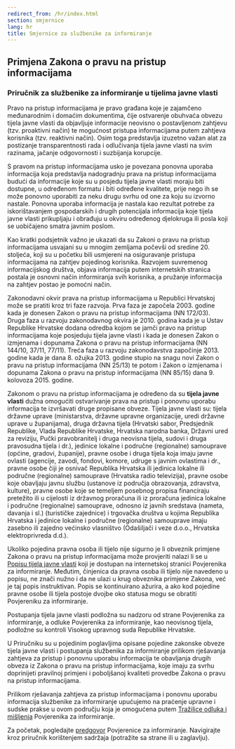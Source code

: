 ```yaml
---
redirect_from: /hr/index.html
section: smjernice
lang: hr
title: Smjernice za službenike za informiranje
---
```


## Primjena Zakona o pravu na pristup informacijama

### Priručnik za službenike za informiranje u tijelima javne vlasti

Pravo na pristup informacijama je pravo građana koje je zajamčeno međunarodnim i domaćim dokumentima, čije ostvarenje obuhvaća obvezu tijela javne vlasti da objavljuje informacije neovisno o postavljenom zahtjevu (tzv. proaktivni način) te mogućnost pristupa informacijama  putem zahtjeva korisnika (tzv. reaktivni način). Osim toga predstavlja izuzetno važan alat za postizanje transparentnosti rada i odlučivanja tijela javne vlasti na svim razinama, jačanje odgovornosti i suzbijanja korupcije.

S pravom na pristup informacijama usko je povezana ponovna uporaba informacija koja predstavlja nadogradnju prava na pristup informacijama budući da informacije koje su u posjedu tijela javne vlasti moraju  biti dostupne, u određenom formatu i biti određene kvalitete, prije nego ih se može ponovno uporabiti za neku drugu svrhu od one za koju su izvorno nastale. Ponovna uporaba informacija je nastala kao rezultat potrebe za iskorištavanjem gospodarskih i drugih potencijala informacija koje tijela javne vlasti prikupljaju i obrađuju u okviru određenog djelokruga ili posla koji se uobičajeno smatra javnim poslom.

Kao kratki podsjetnik važno je ukazati da su Zakoni o pravu na pristup informacijama usvajani su u mnogim zemljama počevši od sredine 20. stoljeća, koji su u početku bili usmjereni na osiguravanje pristupa informacijama na zahtjev pojedinog korisnika. Razvojem suvremenog  informacijskog  društva, objava informacija putem internetskih stranica postala je osnovni način informiranja svih korisnika, a pružanje informacija na zahtjev postao je pomoćni način.

Zakonodavni okvir prava na pristup informacijama u Republici Hrvatskoj može se pratiti kroz tri faze razvoja. Prva faza je započela 2003. godine kada je donesen Zakon o pravu na pristup informacijama (NN 172/03). Druga faza u  razvoju zakonodavnog okvira je 2010. godina kada je u Ustav Republike Hrvatske dodana odredba kojom se jamči pravo na pristup informacijama koje posjeduju tijela javne vlasti i kada je donesen Zakon o izmjenama i dopunama Zakona o pravu na pristup informacijama (NN 144/10, 37/11, 77/11). Treća faza u razvoju zakonodavstva započinje 2013. godine kada je dana 8. ožujka 2013. godine stupio na snagu novi Zakon o pravu na pristup informacijama (NN 25/13) te potom i Zakon o izmjenama i dopunama Zakona o pravu na pristup informacijama (NN 85/15) dana 9. kolovoza 2015. godine.

Zakonom o pravu na pristup informacijama je određeno da su **tijela javne vlasti** dužna omogućiti ostvarivanje prava na pristup i ponovnu uporabu informacija te izvršavati druge propisane obveze. Tijela javne vlasti su: tijela državne uprave (ministarstva, državne upravne organizacije, uredi državne uprave u županijama), druga državna tijela (Hrvatski sabor, Predsjednik Republike, Vlada Republike Hrvatske, Hrvatska narodna banka, Državni ured za reviziju, Pučki pravobranitelj i druga neovisna tijela, sudovi i druga pravosudna tijela i dr.), jedinice lokalne i područne (regionalne) samouprave (općine, gradovi, županije), pravne osobe i druga tijela koja imaju javne ovlasti (agencije, zavodi, fondovi, komore, udruge s javnim ovlastima i dr., pravne osobe čiji je osnivač Republika Hrvatska ili jedinica lokalne ili područne (regionalne) samouprave (Hrvatska radio televizija), pravne osobe koje obavljaju javnu službu (ustanove iz područja obrazovanja, zdravstva, kulture), pravne osobe koje se temeljem posebnog propisa financiraju pretežito ili u cijelosti iz državnog proračuna ili iz proračuna jedinica lokalne i područne (regionalne) samouprave, odnosno iz javnih sredstava (nameta, davanja i sl.) (turističke zajednice) i trgovačka društva u kojima Republika Hrvatska i jedinice lokalne i područne (regionalne) samouprave imaju zasebno ili zajedno većinsko vlasništvo (Odašiljači i veze d.o.o., Hrvatska elektroprivreda d.d.).

Ukoliko pojedina pravna osoba ili tijelo nije sigurno je li obveznik primjene Zakona o pravu na pristup informacijama može provjeriti nalazi li se u [Popisu tijela javne vlasti](http://tjv.pristupinfo.hr) koji je dostupan na internetskoj stranici Povjerenika za informiranje. Međutim, činjenica da pravna osoba ili tijelo nije navedeno u popisu, ne znači nužno i da ne ulazi u krug obveznika primjene Zakona, već je taj popis instruktivan. Popis se kontinuirano ažurira, a ako kod pojedine pravne osobe ili tijela postoje dvojbe oko statusa mogu se obratiti Povjereniku za informiranje.

Postupanja tijela javne vlasti podložna su nadzoru od strane Povjerenika za informiranje, a odluke Povjerenika za informiranje, kao neovisnog tijela, podložne su kontroli Visokog upravnog suda Republike Hrvatske.

U Priručniku su u pojedinim poglavljima opisane pojedine zakonske obveze tijela javne vlasti i postupanja službenika za informiranje prilikom rješavanja zahtjeva za pristup i ponovnu uporabu informacija te obavljanja drugih obveza iz Zakona o pravu na pristup informacijama, koje imaju za svrhu doprinijeti pravilnoj primjeni i poboljšanoj kvaliteti provedbe Zakona o pravu na pristup informacijama.

Prilikom rješavanja zahtjeva za pristup informacijama i ponovnu uporabu informacija službenike za informiranje upućujemo na praćenje upravne i sudske prakse u ovom području koja je omogućena putem [Tražilice odluka i mišljenja](http://tom.pristupinfo.hr) Povjerenika za informiranje.

Za početak, pogledajte [predgovor](predgovor/) Povjerenice za informiranje. Navigirajte kroz priručnik korištenjem sadržaja (potražite sa strane ili u zaglavlju).